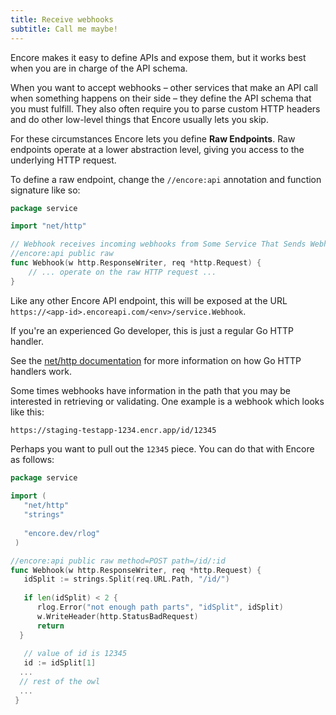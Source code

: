 ```yaml
---
title: Receive webhooks
subtitle: Call me maybe!
---
```


Encore makes it easy to define APIs and expose them, but it works best when you are in charge of the API schema.

When you want to accept webhooks – other services that make an API call when something happens on their side –
they define the API schema that you must fulfill. They also often require you to parse custom HTTP headers and do
other low-level things that Encore usually lets you skip.

For these circumstances Encore lets you define **Raw Endpoints**. Raw endpoints operate at a lower abstraction level,
giving you access to the underlying HTTP request.

To define a raw endpoint, change the `//encore:api` annotation and function signature like so:

```go
package service

import "net/http"

// Webhook receives incoming webhooks from Some Service That Sends Webhooks.
//encore:api public raw
func Webhook(w http.ResponseWriter, req *http.Request) {
    // ... operate on the raw HTTP request ...
}
```

Like any other Encore API endpoint, this will be exposed at the URL <br/>
`https://<app-id>.encoreapi.com/<env>/service.Webhook`.

If you're an experienced Go developer, this is just a regular Go HTTP handler.

See the <a href="https://pkg.go.dev/net/http#Handler" target="_blank" rel="nofollow">net/http documentation</a>
for more information on how Go HTTP handlers work.

Some times webhooks have information in the path that you may be interested in retrieving or validating. One example is a webhook which looks like this:
```
https://staging-testapp-1234.encr.app/id/12345
```
Perhaps you want to pull out the `12345` piece. You can do that with Encore as follows:

```go
package service  
  
import (  
   "net/http"  
   "strings"  
  
   "encore.dev/rlog"
 )

//encore:api public raw method=POST path=/id/:id
func Webhook(w http.ResponseWriter, req *http.Request) {  
   idSplit := strings.Split(req.URL.Path, "/id/")  
   
   if len(idSplit) < 2 {  
      rlog.Error("not enough path parts", "idSplit", idSplit)  
      w.WriteHeader(http.StatusBadRequest)  
      return  
  }  
   
   // value of id is 12345
   id := idSplit[1]
  ...
  // rest of the owl
  ...
 }
```
